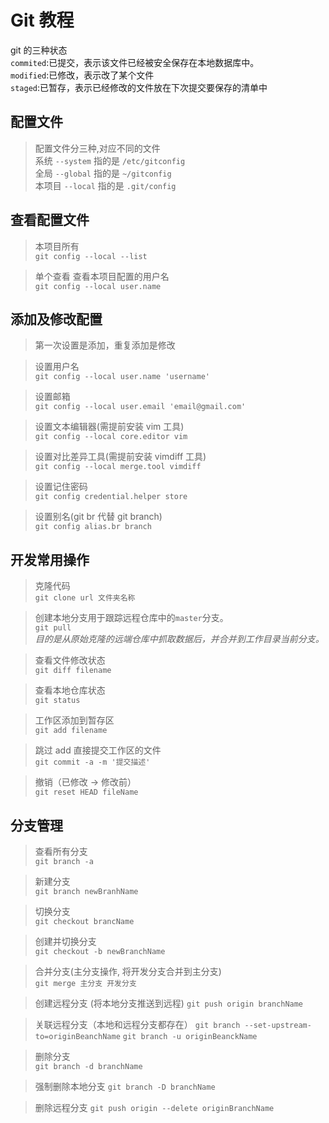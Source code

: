 
# Git 教程
git 的三种状态  
`commited`:已提交，表示该文件已经被安全保存在本地数据库中。  
`modified`:已修改，表示改了某个文件  
`staged`:已暂存，表示已经修改的文件放在下次提交要保存的清单中  

## 配置文件
> 配置文件分三种,对应不同的文件  
> 系统 `--system` 指的是 `/etc/gitconfig`  
> 全局 `--global` 指的是 `~/gitconfig`  
> 本项目 `--local` 指的是 `.git/config`  

## 查看配置文件

> 本项目所有  
`git config --local --list`

> 单个查看 查看本项目配置的用户名   
`git config --local user.name `

## 添加及修改配置
> 第一次设置是添加，重复添加是修改 

> 设置用户名  
`git config --local user.name 'username'`

> 设置邮箱  
`git config --local user.email 'email@gmail.com'`

> 设置文本编辑器(需提前安装 vim 工具)  
`git config --local core.editor vim`

> 设置对比差异工具(需提前安装 vimdiff 工具)  
`git config --local merge.tool vimdiff`

> 设置记住密码  
`git config credential.helper store`

> 设置别名(git br 代替 git branch)  
`git config alias.br branch`

## 开发常用操作


> 克隆代码  
`git clone url 文件夹名称  `

> 创建本地分支用于跟踪远程仓库中的`master`分支。  
`git pull`  
*目的是从原始克隆的远端仓库中抓取数据后，并合并到工作目录当前分支。*  

> 查看文件修改状态  
`git diff filename `

> 查看本地仓库状态  
`git status `

> 工作区添加到暂存区  
`git add filename  `

> 跳过 add 直接提交工作区的文件  
`git commit -a -m '提交描述'`  

> 撤销（已修改 -> 修改前）  
`git reset HEAD fileName`

## 分支管理  
> 查看所有分支  
`git branch -a`

> 新建分支  
`git branch newBranhName`

> 切换分支  
`git checkout brancName`

> 创建并切换分支  
`git checkout -b newBranchName`

> 合并分支(主分支操作, 将开发分支合并到主分支)  
`git merge 主分支 开发分支`

> 创建远程分支 (将本地分支推送到远程)
`git push origin branchName`

> 关联远程分支（本地和远程分支都存在）
`git branch --set-upstream-to=originBeanchName`
`git branch -u originBeanckName` 

> 删除分支  
`git branch -d branchName`

> 强制删除本地分支
`git branch -D branchName`

> 删除远程分支
`git push origin --delete originBranchName`